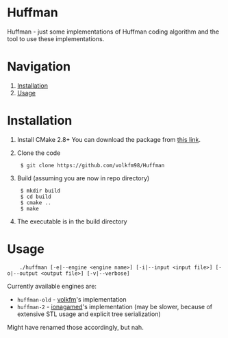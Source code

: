 # Huffman
Huffman - just some implementations of Huffman coding algorithm and the tool to use these implementations.


# Navigation
1. [Installation](#installation)
2. [Usage](#usage)

# Installation <div name="installation"></div>
1. Install CMake 2.8+
You can download the package from [this link](https://cmake.org/download/).

2. Clone the code

        $ git clone https://github.com/volkfm98/Huffman

3. Build (assuming you are now in repo directory)

        $ mkdir build
        $ cd build
        $ cmake ..
        $ make

4. The executable is in the build directory

# Usage <div name="usage"></div>
        ./huffman [-e|--engine <engine name>] [-i|--input <input file>] [-o|--output <output file>] [-v|--verbose]

Currently available engines are:
* `huffman-old` - [volkfm](https://github.com/volkfm98)'s implementation
* `huffman-2` - [ionagamed](https://github.com/ionagamed)'s implementation (may be slower, because of extensive STL usage and explicit tree serialization)

Might have renamed those accordingly, but nah.